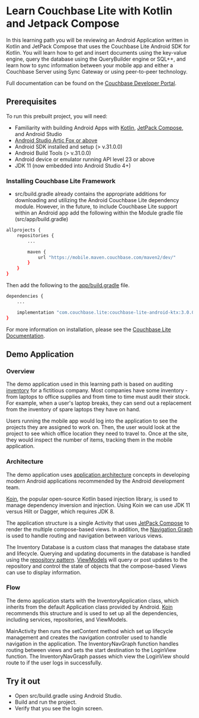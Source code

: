 # Learn Couchbase Lite with Kotlin and Jetpack Compose

In this learning path you will be reviewing an Android Application written in Kotlin and JetPack Compose that uses the Couchbase Lite Android SDK for Kotlin. You will learn how to get and insert documents using the key-value engine, query the database using the QueryBuilder engine or SQL++, and learn how to sync information between your mobile app and either a Couchbase Server using Sync Gateway or using peer-to-peer technology.

Full documentation can be found on the [Couchbase Developer Portal](https://developer.couchbase.com/learn/android-kotlin).

## Prerequisites
To run this prebuilt project, you will need:
- Familiarity with building Android Apps with <a target="_blank" rel="noopener noreferrer" href="https://developer.android.com/kotlin">Kotlin</a>, <a target="_blank" rel="noopener noreferrer"  href="https://developer.android.com/jetpack/compose/mental-model">JetPack Compose</a>, and Android Studio 
- [Android Studio Artic Fox or above](https://developer.android.com/studio)
- Android SDK installed and setup (> v.31.0.0)
- Android Build Tools (> v.31.0.0)
- Android device or emulator running API level 23 or above
- JDK 11 (now embedded into Android Studio 4+)

### Installing Couchbase Lite Framework

- src/build.gradle already contains the appropriate additions for downloading and utilizing the Android Couchbase Lite dependency module. However, in the future, to include Couchbase Lite support within an Android app add the following within the Module gradle file (src/app/build.gradle)

```bash
allprojects {
    repositories {
        ...

        maven {
            url "https://mobile.maven.couchbase.com/maven2/dev/"
        }
    }
}
``` 
 
Then add the following to the <a target="_blank" rel="noopener noreferrer" href="https://github.com/couchbase-examples/android-kotlin-cblite-inventory-standalone/blob/main/src/app/build.gradle">app/build.gradle</a> file.

```bash
dependencies {
    ...

    implementation "com.couchbase.lite:couchbase-lite-android-ktx:3.0.0"
}
```

For more information on installation, please see the [Couchbase Lite Documentation](https://docs.couchbase.com/couchbase-lite/current/android/gs-install.html).

## Demo Application 

### Overview

The demo application used in this learning path is based on auditing <a target="_blank" rel="noopener noreferrer" href="https://en.wikipedia.org/wiki/Inventory">inventory</a>  for a fictitious company.  Most companies have some inventory - from laptops to office supplies and from time to time must audit their stock.  For example, when a user's laptop breaks, they can send out a replacement from the inventory of spare laptops they have on hand. 

Users running the mobile app would log into the application to see the projects they are assigned to work on. Then, the user would look at the project to see which office location they need to travel to. Once at the site, they would inspect the number of items, tracking them in the mobile application.

### Architecture

The demo application uses <a target="_blank" rel="noopener noreferrer" href="https://developer.android.com/jetpack/guide">application architecture</a> concepts in developing modern Android applications recommended by the Android development team.  

<a target="_blank" rel="noopener noreferrer" href="https://insert-koin.io/">Koin</a>, the popular open-source Kotlin based injection library, is used to manage dependency inversion and injection.  Using Koin we can use JDK 11 versus Hilt or Dagger, which requires JDK 8.  

The application structure is a single Activity that uses <a target="_blank" rel="noopener noreferrer"  href="https://developer.android.com/jetpack/compose/mental-model">JetPack Compose</a> to render the multiple compose-based views.  In addition, the <a target="_blank" rel="noopener noreferrer" href="https://developer.android.com/jetpack/compose/navigation">Navigation Graph</a> is used to handle routing and navigation between various views.  

The Inventory Database is a custom class that manages the database state and lifecycle.  Querying and updating documents in the database is handled using the <a target="_blank" rel="noopener noreferrer" href="https://developer.android.com/jetpack/guide#data-layer">repository pattern</a>.  <a target="_blank" rel="noopener noreferrer" href="https://developer.android.com/jetpack/guide#domain-layer">ViewModels</a> will query or post updates to the repository and control the state of objects that the compose-based Views can use to display information. 

### Flow

The demo application starts with the InventoryApplication class, which inherits from the default Application class provided by Android.  <a target="_blank" rel="noopener noreferrer" href="https://insert-koin.io/docs/reference/koin-android/start">Koin</a> recommends this structure and is used to set up all the dependencies, including services, repositories, and ViewModels.  

MainActivity then runs the setContent method which set up lifecycle management and creates the navigation controller used to handle navigation in the application.  The InventoryNavGraph function handles routing between views and sets the start destination to the LoginView function.  The InventoryNavGraph passes which view the LoginView should route to if the user logs in successfully.

## Try it out

* Open src/build.gradle using Android Studio.
* Build and run the project.
* Verify that you see the login screen.
